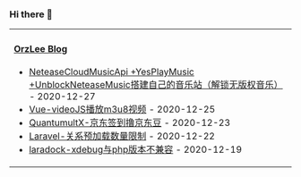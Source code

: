 ### Hi there 👋

<table width="800px">
<tr>
<td valign="top" width="50%">

#### <a href="https://orzlee.com/" target="_blank">OrzLee Blog</a>

<!-- blog starts -->
* <a href='https://www.orzlee.com/toss/2020/12/26/neteasecloudmusicapi-yesplaymusic-unblockneteasemusic-build-your-own-music-station-unblock-copyrightfree-music.html' target='_blank'>NeteaseCloudMusicApi +YesPlayMusic +UnblockNeteaseMusic搭建自己的音乐站（解锁无版权音乐）</a> - 2020-12-27
* <a href='https://www.orzlee.com/web-development/2020/12/24/vue-videojs-plays-m3u8-video.html' target='_blank'>Vue-videoJS播放m3u8视频</a> - 2020-12-25
* <a href='https://www.orzlee.com/toss/2020/12/22/quantumultX-jingdong-signin-to-lu-jingdong-bean.html' target='_blank'>QuantumultX-京东签到撸京东豆</a> - 2020-12-23
* <a href='https://www.orzlee.com/web-development/2020/12/22/laravel-relationship-preload-limit.html' target='_blank'>Laravel-关系预加载数量限制</a> - 2020-12-22
* <a href='https://www.orzlee.com/toss/2020/12/18/laradockxdebug-is-not-compatible-with-php-version.html' target='_blank'>laradock-xdebug与php版本不兼容</a> - 2020-12-19
<!-- blog ends -->

</td>
</tr>
</table>
